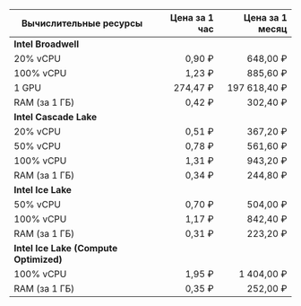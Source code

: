 | Вычислительные ресурсы | Цена за 1 час           | Цена за 1 месяц           |
|------------------------|------------------------:|--------------------------:|
| **Intel Broadwell**                                                          |
| 20% vCPU               | 0,90 ₽                  | 648,00 ₽                  |
| 100% vCPU              | 1,23 ₽                  | 885,60 ₽                  |
| 1 GPU                  | 274,47 ₽                | 197 618,40 ₽                |
| RAM (за 1 ГБ)          | 0,42 ₽                  | 302,40 ₽                  |
| **Intel Cascade Lake**                                                     |
| 20% vCPU               | 0,51 ₽                  | 367,20 ₽                  |
| 50% vCPU               | 0,78 ₽                  | 561,60 ₽                  |
| 100% vCPU              | 1,31 ₽                  | 943,20 ₽                  |
| RAM (за 1 ГБ)          | 0,34 ₽                  | 244,80 ₽                  |
| **Intel Ice Lake**                                                         |
| 50% vCPU               | 0,70 ₽                  | 504,00 ₽                  |
| 100% vCPU              | 1,17 ₽                  | 842,40 ₽                  |
| RAM (за 1 ГБ)          | 0,31 ₽                  | 223,20 ₽                  |
| **Intel Ice Lake (Compute Optimized)** |
| 100% vCPU | 1,95 ₽ | 1 404,00 ₽ |
| RAM (за 1 ГБ) | 0,35 ₽ | 252,00 ₽ |
